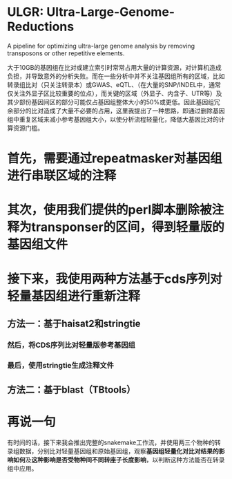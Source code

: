 # ULGR: Ultra-Large-Genome-Reductions
A pipeline for optimizing ultra-large genome analysis by removing transposons or other repetitive elements.

大于10GB的基因组在比对或建立索引时常常占用大量的计算资源，对计算机造成负担，并导致意外的分析失败。而在一些分析中并不关注基因组所有的区域，比如转录组比对（只关注转录本）或GWAS、eQTL、（在大量的SNP/INDEL中，通常仅关注外显子区比较重要的位点），而关键的区域（外显子、内含子、UTR等）及其少部份基因间区的部分可能仅占基因组整体大小的50%或更低。因此基因组冗余部分的比对造成了大量不必要的占用，这里我提出了一种思路，即通过删除基因组中重复区域来减小参考基因组大小，以使分析流程轻量化，降低大基因比对的计算资源门槛。

# 首先，需要通过repeatmasker对基因组进行串联区域的注释

# 其次，使用我们提供的perl脚本删除被注释为transponser的区间，得到轻量版的基因组文件

# 接下来，我使用两种方法基于cds序列对轻量基因组进行重新注释

## 方法一：基于haisat2和stringtie

### 然后，将CDS序列比对轻量版参考基因组

### 最后，使用stringtie生成注释文件

## 方法二：基于blast（TBtools）


# 再说一句

有时间的话，接下来我会推出完整的snakemake工作流，并使用两三个物种的转录组数据，分别比对轻量基因组和原始基因组，观察**基因组轻量化对比对结果的影响如何**及**这种影响是否受物种间不同转座子长度影响**，以判断这种方法能否在转录组中应用。
